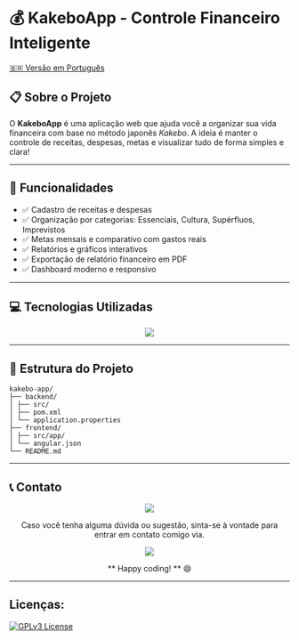 # 💰 KakeboApp - Controle Financeiro Inteligente

[🇧🇷 Versão em Português](README.en.md)

## 📋 Sobre o Projeto

O **KakeboApp** é uma aplicação web que ajuda você a organizar sua vida financeira com base no método japonês *Kakebo*. A ideia é manter o controle de receitas, despesas, metas e visualizar tudo de forma simples e clara!

---

## 🚀 Funcionalidades

- ✅ Cadastro de receitas e despesas
- ✅ Organização por categorias: Essenciais, Cultura, Supérfluos, Imprevistos
- ✅ Metas mensais e comparativo com gastos reais
- ✅ Relatórios e gráficos interativos
- ✅ Exportação de relatório financeiro em PDF
- ✅ Dashboard moderno e responsivo

---

## 💻 Tecnologias Utilizadas


<p align="center">
  <a href="https://skillicons.dev">
    <img src="https://skillicons.dev/icons?i=git,maven,idea,java,spring,postgres,angular&theme=light" />
  </a>
</p>
<p align="center">

---

## 📁 Estrutura do Projeto

```
kakebo-app/
├── backend/
│ ├── src/
│ ├── pom.xml
│ └── application.properties
├── frontend/
│ ├── src/app/
│ └── angular.json
└── README.md

```

---

## 📞 Contato
<p align="center">
  <a href="https://skillicons.dev">
    <img src="https://skillicons.dev/icons?i=linkedin,gmail,discord,instagram,tweeter&theme=dark" />
  </a>
</p>
<p align="center">
Caso você tenha alguma dúvida ou sugestão, sinta-se à vontade para  entrar em contato comigo via.
</p>

<p align="center">
  <a href="https://skillicons.dev">
    <img src="https://skillicons.dev/icons?i=github,htmx&theme=dark" />
  </a>
</p>
<p align="center">
** Happy coding! ** 😄
</p>

---

## Licenças:
[![GPLv3 License](https://img.shields.io/badge/License-GPL%20v3-yellow.svg)](https://opensource.org/license/agpl-v3)




